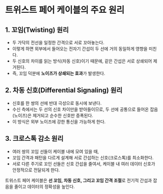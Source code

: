 

# 트위스트 페어 케이블의 주요 원리

## 1. 꼬임(Twisting) 원리

* 두 가닥의 전선을 일정한 간격으로 서로 꼬아놓는다.
* 이렇게 하면 외부에서 들어오는 전자기 간섭이 두 선에 거의 동일하게 영향을 미친다.
* 두 신호의 차이를 읽는 방식(차동 신호)이기 때문에, 같은 간섭은 서로 상쇄되어 제거된다.
* 즉, 꼬임 덕분에 **노이즈가 상쇄되는 효과**가 발생한다.

## 2. 차동 신호(Differential Signaling) 원리

* 신호를 한 쌍의 선에 반대 극성으로 동시에 보낸다.
* 수신 측에서는 두 선의 신호 차이만을 받아들이므로,
  두 선에 공통으로 들어온 잡음(노이즈)은 제거되고 순수한 신호만 증폭된다.
* 이 방식은 외부 노이즈에 강한 통신을 가능하게 한다.

## 3. 크로스톡 감소 원리

* 여러 쌍의 꼬임 선들이 케이블 내에 모여 있을 때,
* 꼬임 간격과 패턴을 다르게 설계해 서로 간섭하는 신호(크로스톡)를 최소화한다.
* 서로 다른 주기로 꼬인 선들은 신호 간섭을 줄여서,
  케이블 내 여러 데이터 신호가 안정적으로 전달되게 한다.

트위스트 페어 케이블은 **선 꼬임, 차동 신호, 그리고 꼬임 간격 조절**로 전기적 간섭과 잡음을 줄이고 데이터의 정확성을 높인다.

